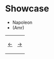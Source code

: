 # Showcase

- Napoleon
- (Amr)

<table>
<tr>
<td>

[←](08.md)

</td>
<td>

[→](10.md)

</td>
</tr>
</table>
